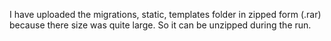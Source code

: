 I have uploaded the migrations, static, templates folder in zipped form (.rar) because there size was quite large. So it can be unzipped during the run.
